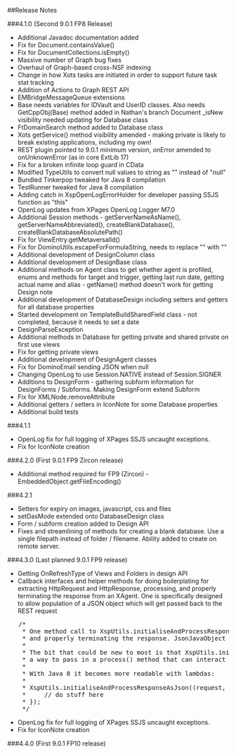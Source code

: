 ##Release Notes

###4.1.0 (Second 9.0.1 FP8 Release)  

- Additional Javadoc documentation added
- Fix for Document.containsValue()
- Fix for DocumentCollections.isEmpty()
- Massive number of Graph bug fixes
- Overhaul of Graph-based cross-NSF indexing
- Change in how Xots tasks are initiated in order to support future task stat tracking
- Addition of Actions to Graph REST API
- EMBridgeMessageQueue extensions
- Base needs variables for IDVault and UserID classes. Also needs GetCppObj(Base) method added in Nathan's branch Document _isNew visibility needed updating for Database class
- FtDomainSearch method added to Database class
- Xots getService() method visibility amended - making private is likely to break existing applications, including my own!
- REST plugin pointed to 9.0.1 minimum version, onError amended to onUnknownError (as in core ExtLib 17)
- Fix for a broken infinite loop guard in CData
- Modified TypeUtils to convert null values to string as "" instead of "null"
- Bundled Tinkerpop tweaked for Java 8 compilation
- TestRunner tweaked for Java 8 compilation
- Adding catch in XspOpenLogErrorHolder for developer passing SSJS function as "this"
- OpenLog updates from XPages OpenLog Logger M7.0
- Additional Session methods - getServerNameAsName(), getServerNameAbbreviated(), createBlankDatabase(), createBlankDatabaseAbsolutePath()
- Fix for ViewEntry.getMetaversalId()
- Fix for DominoUtils.escapeForFormulaString, needs to replace "" with "\"
- Additional development of DesignColumn class
- Additional development of DesignBase class
- Additional methods on Agent class to get whether agent is profiled, enums and methods for target and trigger, getting last run date, getting actual name and alias - getName() method doesn't work for getting Design note
- Additional development of DatabaseDesign including setters and getters for all database properties
- Started development on TemplateBuildSharedField class - not completed, because it needs to set a date
- DesignParseException
- Additional methods in Database for getting private and shared private on first use views
- Fix for getting private views
- Additional development of DesignAgent classes
- Fix for DominoEmail sending JSON when null
- Changing OpenLog to use Session.NATIVE instead of Session.SIGNER
- Additions to DesignForm - gathering subform information for DesignForms / Subforms. Making DesignForm extend Subform
- Fix for XMLNode.removeAttribute
- Additional getters / setters in IconNote for some Database properties
- Additional build tests

###4.1.1
- OpenLog fix for full logging of XPages SSJS uncaught exceptions.
- Fix for IconNote creation

###4.2.0 (First 9.0.1 FP9 Zircon release)

- Additional method required for FP9 (Zircon) - EmbeddedObject.getFileEncoding()

###4.2.1
- Setters for expiry on images, javascript, css and files
- setDasMode extended onto DatabaseDesign class
- Form / subform creation added to Design API
- Fixes and streamlining of methods for creating a blank database. Use a single filepath instead of folder / filename. Ability added to create on remote server.

###4.3.0 (Last planned 9.0.1 FP9 release)
- Getting OnRefreshType of Views and Folders in design API
- Callback interfaces and helper methods for doing boilerplating for extracting HttpRequest and HttpResponse, processing, and properly terminating the response from an XAgent. One is specifically designed to allow population of a JSON object which will get passed back to the REST request

<pre>
   /*
    * One method call to XspUtils.initialiseAndProcessResponse() does all the boilerplating for extracting the request, response and JsonJavaObject
    * and properly terminating the response. JsonJavaObject is basically the same as a Java Map. All gotchas are handled for you!
    *
    * The bit that could be new to most is that XspUtils.initialiseAndProcessResponseAsJson() takes an anonymous inner class as its method. This is just
    * a way to pass in a process() method that can interact with the request and response set up by XspUtils.initialiseAndProcessResponseAsJson()
    *
    * With Java 8 it becomes more readable with lambdas:
    *
    * XspUtils.initialiseAndProcessResponseAsJson((request, response, jsonObj) -> {
    *     // do stuff here
    * });
    */
</pre>

- OpenLog fix for full logging of XPages SSJS uncaught exceptions.
- Fix for IconNote creation

###4.4.0 (First 9.0.1 FP10 release)
